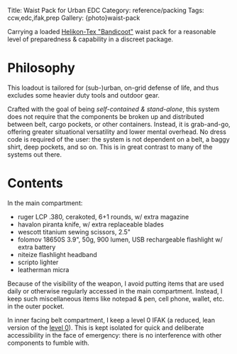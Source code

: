 Title: Waist Pack for Urban EDC
Category: reference/packing
Tags: ccw,edc,ifak,prep
Gallery: {photo}waist-pack

Carrying a loaded [Helikon-Tex "Bandicoot"](https://www.helikon-tex.us/bandicoot-waist-pack-cordura.html) waist pack for a reasonable level of preparedness & capability in a discreet package.

# Philosophy 

This loadout is tailored for (sub-)urban, on-grid defense of life, and thus excludes some heavier duty tools and outdoor gear.

Crafted with the goal of being *self-contained & stand-alone*, this system does not require that the components be broken up and distributed between belt, cargo pockets, or other containers. Instead, it is grab-and-go, offering greater situational versatility and lower mental overhead. No dress code is required of the user: the system is not dependent on a belt, a baggy shirt, deep pockets, and so on. This is in great contrast to many of the systems out there. 

# Contents

In the main compartment:

- ruger LCP .380, cerakoted, 6+1 rounds, w/ extra magazine
- havalon piranta knife, w/ extra replaceable blades
- wescott titanium sewing scissors, 2.5"
- folomov 18650S 3.9", 50g, 900 lumen, USB rechargeable flashlight w/ extra battery
- niteize flashlight headband
- scripto lighter
- leatherman micra

Because of the visibility of the weapon, I avoid putting items that are used daily or otherwise regularly accessed  in the main compartment. Instead, I keep such miscellaneous items like notepad & pen, cell phone, wallet, etc. in the outer pocket.

In inner facing belt compartment, I keep a level 0 IFAK (a reduced, lean version of the [level 0](/level-1-first-aid-kit.html)). This is kept isolated for quick and deliberate accessibility in the face of emergency: there is no interference with other components to fumble with. 

